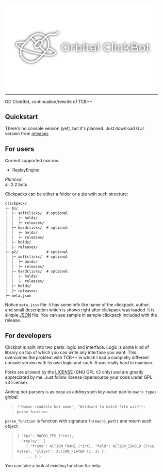 
<img align=center src="assets/icon-1920x1080-nobg-white.png">

<hr>

GD ClickBot, continuation/rewrite of TCB++

## Quickstart

There's no console version (yet), but it's planned.
Just download GUI version from [releases](https://github.com/thisisignitedoreo/orbitalcb/releases)

## For users

Current supported macros:
- ReplayEngine

_Planned_:<br/>
all 2.2 bots

Clickpacks can be either a folder or a zip with such structure:

```
clickpack/
├─ p1/
│  ├─ softclicks/  # optional
│  │  ├─ holds/
│  │  ├─ releases/
│  ├─ hardclicks/  # optional
│  │  ├─ holds/
│  │  ├─ releases/
│  ├─ holds/
│  ├─ releases/
├─ p2/             # optional
│  ├─ softclicks/  # optional
│  │  ├─ holds/
│  │  ├─ releases/
│  ├─ hardclicks/  # optional
│  │  ├─ holds/
│  │  ├─ releases/
│  ├─ holds/
│  ├─ releases/
├─ meta.json
```

Notice `meta.json` file: it has some info like name of the clickpack, author, and small description
which is shown right after clickpack was loaded. It is simple [JSON](https://en.wikipedia.org/wiki/JSON)
file. You can see sample in sample clickpack included with the release.

## For developers

Clickbot is split into two parts: logic and interface.
Logic is some kind of library on top of which you can write any interface you want.
This overcomes the problem with TCB++ in which I had a completly different console
version with its own logic and such. It was really hard to maintain.

Forks are allowed by the [LICENSE](/LICENSE) (GNU GPL v3 only) and are greatly
appreciated by me. Just follow license (opensource your code under GPL v3 license).

Adding bot-parsers is as easy as adding such key-value pair to `macro_types` global:
> `("Human readable bot name", "Wildcard to match file with"): parse_function`

`parse_function` is function with signature `fn(macro_path)` and return such object:
> `{ "fps": MACRO_FPS (*int),`<br>
> `  "replay": [`<br>
> `    { "frame": ACTION_FRAME (*int), "hold": ACTION_ISHOLD (True, False), "player": ACTION_PLAYER (1, 2) },`<br>
> `    ... ] }`<br>

You can take a look at existing function for help.
